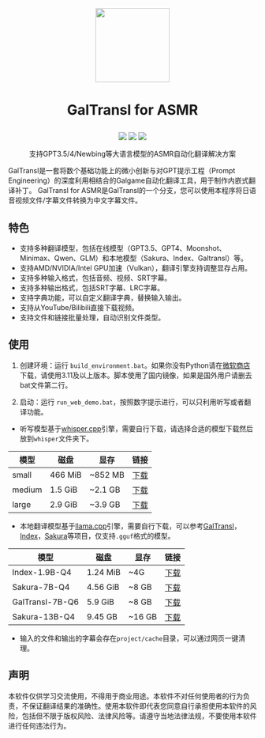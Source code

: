 
<div align=center><img width="150" height="150" src="./img/logo.png"/></div>

<h1><p align='center' >GalTransl for ASMR</p></h1>
<div align=center><img src="https://img.shields.io/github/v/release/XD2333/GalTransl"/>   <img src="https://img.shields.io/github/license/XD2333/GalTransl"/>   <img src="https://img.shields.io/github/stars/XD2333/GalTransl"/></div>
<p align='center' >支持GPT3.5/4/Newbing等大语言模型的ASMR自动化翻译解决方案</p>
  
  GalTransl是一套将数个基础功能上的微小创新与对GPT提示工程（Prompt Engineering）的深度利用相结合的Galgame自动化翻译工具，用于制作内嵌式翻译补丁。 GalTransl for ASMR是GalTransl的一个分支，您可以使用本程序将日语音视频文件/字幕文件转换为中文字幕文件。

## 特色

* 支持多种翻译模型，包括在线模型（GPT3.5、GPT4、Moonshot、Minimax、Qwen、GLM）和本地模型（Sakura、Index、Galtransl）等。
* 支持AMD/NVIDIA/Intel GPU加速（Vulkan），翻译引擎支持调整显存占用。
* 支持多种输入格式，包括音频、视频、SRT字幕。
* 支持多种输出格式，包括SRT字幕、LRC字幕。
* 支持字典功能，可以自定义翻译字典，替换输入输出。
* 支持从YouTube/Bilibili直接下载视频。
* 支持文件和链接批量处理，自动识别文件类型。

## 使用

1. 创建环境：运行 `build_environment.bat`。如果你没有Python请在[微软商店](https://apps.microsoft.com/detail/9nrwmjp3717k)下载，请使用3.11及以上版本。脚本使用了国内镜像，如果是国外用户请删去bat文件第二行。

2. 启动：运行 `run_web_demo.bat`，按照数字提示进行，可以只利用听写或者翻译功能。

* 听写模型基于[whisper.cpp](https://github.com/ggerganov/whisper.cpp)引擎，需要自行下载，请选择合适的模型下载然后放到`whisper`文件夹下。

| 模型  | 磁盘    | 显存     | 链接 |
| ------ | ------- | ------- | ----- |
| small  | 466 MiB | ~852 MB | [下载](https://hf-mirror.com/ggerganov/whisper.cpp/resolve/main/ggml-small.bin?download=true) |
| medium | 1.5 GiB | ~2.1 GB | [下载](https://hf-mirror.com/ggerganov/whisper.cpp/resolve/main/ggml-medium.bin?download=true) |
| large  | 2.9 GiB | ~3.9 GB | [下载](https://hf-mirror.com/ggerganov/whisper.cpp/resolve/main/ggml-large-v2.bin?download=true) |

* 本地翻译模型基于[llama.cpp](https://github.com/ggerganov/llama.cpp)引擎，需要自行下载，可以参考[GalTransl](https://github.com/xd2333/GalTransl)，[Index](https://github.com/bilibili/Index-1.9B)，[Sakura](https://github.com/SakuraLLM/SakuraLLM)等项目，仅支持`.gguf`格式的模型。

| 模型  | 磁盘    | 显存     | 链接 |
| ------ | ------- | ------- | ----- |
| Index-1.9B-Q4  | 1.24 MiB | ~4G | [下载](https://hf-mirror.com/IndexTeam/Index-1.9B-Chat-GGUF/resolve/main/ggml-model-Q4_K_M.gguf?download=true) |
| Sakura-7B-Q4  | 4.56 GiB | ~8 GB | [下载](https://hf-mirror.com/SakuraLLM/Sakura-7B-LNovel-v0.9-GGUF/resolve/main/sakura-7b-lnovel-v0.9-Q4_K_M.gguf?download=true) |
| GalTransl-7B-Q6 | 5.9 GiB | ~8 GB | [下载](https://hf-mirror.com/SakuraLLM/GalTransl-7B-v2.5/resolve/main/GalTransl-7B-v2-Q6_K.gguf?download=true) |
| Sakura-13B-Q4  | 9.45 GB | ~16 GB | [下载](https://hf-mirror.com/SakuraLLM/Sakura-14B-LNovel-v0.9b-GGUF/resolve/main/sakura-13b-lnovel-v0.9b-Q4_K_M.gguf?download=true) |

* 输入的文件和输出的字幕会存在`project/cache`目录，可以通过网页一键清理。

## 声明

本软件仅供学习交流使用，不得用于商业用途。本软件不对任何使用者的行为负责，不保证翻译结果的准确性。使用本软件即代表您同意自行承担使用本软件的风险，包括但不限于版权风险、法律风险等。请遵守当地法律法规，不要使用本软件进行任何违法行为。
